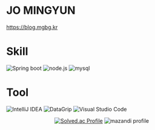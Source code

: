 # JO MINGYUN

https://blog.mgbg.kr

# Skill
![Spring boot](https://img.shields.io/badge/Springboot-007396.svg?&style=for-the-badge&logo=Springboot&logoColor=white)
![node.js](https://img.shields.io/badge/node.js-002396.svg?&style=for-the-badge&logo=node.js&logoColor=white)
![mysql](https://img.shields.io/badge/mysql-002462.svg?&style=for-the-badge&logo=mysql&logoColor=white)

# Tool
![IntelliJ IDEA](https://img.shields.io/badge/IntelliJIDEA-002462.svg?&style=for-the-badge&logo=IntelliJIDEA&logoColor=white)
![DataGrip](https://img.shields.io/badge/DataGrip-007396.svg?&style=for-the-badge&logo=DataGrip&logoColor=white)
![Visual Studio Code](https://img.shields.io/badge/VisualStudioCode-007396.svg?&style=for-the-badge&logo=VisualStudioCode&logoColor=white)

<div style="text-align:center">
  
[![Solved.ac Profile](http://mazassumnida.wtf/api/v2/generate_badge?boj=jmg97)](https://solved.ac/jmg97/)
![mazandi profile](http://mazandi.herokuapp.com/api?handle=jmg97&theme=warm)

</div>
